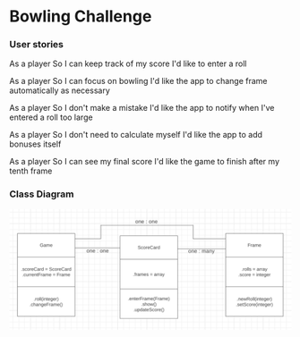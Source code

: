 
Bowling Challenge
=================

### User stories

As a player
So I can keep track of my score
I'd like to enter a roll

As a player
So I can focus on bowling
I'd like the app to change frame automatically as necessary

As a player
So I don't make a mistake
I'd like the app to notify when I've entered a roll too large

As a player
So I don't need to calculate myself
I'd like the app to add bonuses itself

As a player
So I can see my final score
I'd like the game to finish after my tenth frame

### Class Diagram

![Class_Diagram](https://github.com/YoFirmy/bowling-challenge/blob/main/images/bowling_class_diagram.png)
